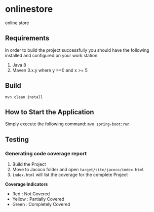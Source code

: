# onlinestore
 online store

## Requirements
In order to build the project successfully you should have the following installed and configured on your work station:

1. Java 8
2. Maven 3.x.y where y >=0 and x >= 5

## Build
```
mvn clean install
```
 
## How to Start the Application
Simply execute the following command:
`mvn spring-boot:run`

## Testing
### Generating code coverage report
1. Build the Project
2. Move to Jacoco folder and open ```target/site/jacoco/index.html```
3. ```index.html``` will list the coverage for the complete Project

**Coverage Indicators**
- Red    : Not Covered
- Yellow : Partially Covered
- Green  : Completely Covered